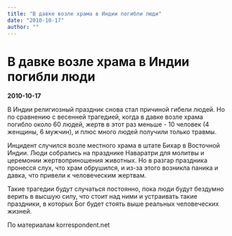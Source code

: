 ```yaml
---
title: "В давке возле храма в Индии погибли люди"
date: "2010-10-17"
author: ""
---
```


# В давке возле храма в Индии погибли люди

**2010-10-17** 

В Индии религиозный праздник снова стал причиной гибели людей. Но по сравнению с весенней трагедией, когда в давке возле храма погибло около 60 людей, жертв в этот раз меньше - 10 человек (4 женщины, 6 мужчин), и плюс много людей получили только травмы.

Инцидент случился возле местного храма в штате Бихар в Восточной Индии. Люди собрались на празднике Наваратри для молитвы и церемонии жертвоприношения животных. Но в разгар праздника пронесся слух, что храм обрушился, и из-за этого возникла паника и давка, что привели к человеческим жертвам.

Такие трагедии будут случаться постоянно, пока люди будут бездумно верить в высшую силу, что стоит над ними и устраивать такие праздники, в которых Бог будет стоять выше реальных человеческих жизней.

По материалам korrespondent.net